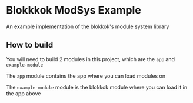 # Blokkkok ModSys Example
An example implementation of the blokkok's module system library

## How to build
You will need to build 2 modules in this project, which are the `app` and `example-module`

The `app` module contains the app where you can load modules on

The `example-module` module is the blokkok module where you can load it in the app above
